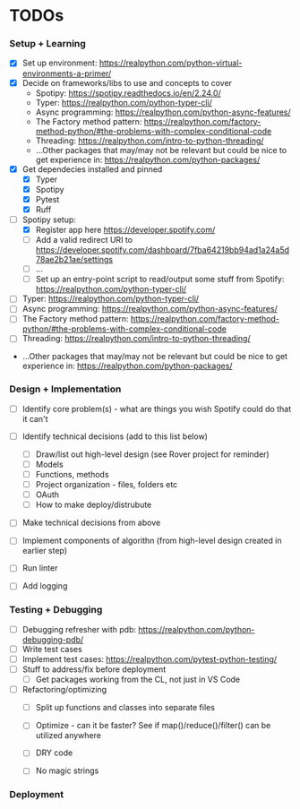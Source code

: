 # TODOs

### Setup + Learning
- [X] Set up environment: https://realpython.com/python-virtual-environments-a-primer/
- [X] Decide on frameworks/libs to use and concepts to cover
    - Spotipy: https://spotipy.readthedocs.io/en/2.24.0/
    - Typer: https://realpython.com/python-typer-cli/
    - Async programming: https://realpython.com/python-async-features/
    - The Factory method pattern: https://realpython.com/factory-method-python/#the-problems-with-complex-conditional-code
    - Threading: https://realpython.com/intro-to-python-threading/
    - ...Other packages that may/may not be relevant but could be nice to get experience in: https://realpython.com/python-packages/
- [X] Get dependecies installed and pinned
    - [X] Typer
    - [X] Spotipy
    - [X] Pytest
    - [X] Ruff
- [ ] Spotipy setup:
    - [X] Register app here https://developer.spotify.com/
    - [ ] Add a valid redirect URI to https://developer.spotify.com/dashboard/7fba64219bb94ad1a24a5d78ae2b21ae/settings
    - [ ] ...
    - [ ] Set up an entry-point script to read/output some stuff from Spotify: https://realpython.com/python-typer-cli/
- [ ] Typer: https://realpython.com/python-typer-cli/
- [ ] Async programming: https://realpython.com/python-async-features/
- [ ] The Factory method pattern: https://realpython.com/factory-method-python/#the-problems-with-complex-conditional-code
- [ ] Threading: https://realpython.com/intro-to-python-threading/
- ...Other packages that may/may not be relevant but could be nice to get experience in: https://realpython.com/python-packages/


### Design + Implementation
- [ ] Identify core problem(s) - what are things you wish Spotify could do that it can't
- [ ] Identify technical decisions (add to this list below)
    - [ ] Draw/list out high-level design (see Rover project for reminder)
    - [ ] Models
    - [ ] Functions, methods
    - [ ] Project organization - files, folders etc
    - [ ] OAuth
    - [ ] How to make deploy/distrubute
- [ ] Make technical decisions from above
- [ ] Implement components of algorithn (from high-level design created in earlier step)
- [ ] Run linter
- [ ] Add logging


### Testing + Debugging
- [ ] Debugging refresher with pdb: https://realpython.com/python-debugging-pdb/
- [ ] Write test cases
- [ ] Implement test cases: https://realpython.com/pytest-python-testing/
- [ ] Stuff to address/fix before deployment
    - [ ] Get packages working from the CL, not just in VS Code
- [ ] Refactoring/optimizing
    - [ ] Split up functions and classes into separate files
    - [ ] Optimize - can it be faster? See if map()/reduce()/filter() can be utilized anywhere
    - [ ] DRY code
    - [ ] No magic strings


### Deployment
